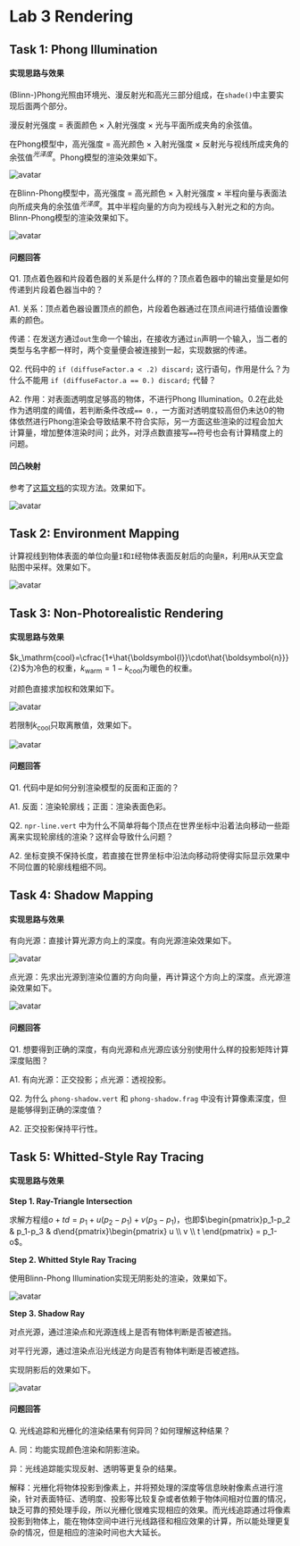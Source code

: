 # Lab 3 Rendering

## Task 1: Phong Illumination

#### 实现思路与效果

(Blinn-)Phong光照由环境光、漫反射光和高光三部分组成，在`shade()`中主要实现后面两个部分。

漫反射光强度 = 表面颜色 × 入射光强度 × 光与平面所成夹角的余弦值。

在Phong模型中，高光强度 = 高光颜色 × 入射光强度 × 反射光与视线所成夹角的余弦值$^{光泽度}$。Phong模型的渲染效果如下。

![avatar](res/PhongIllumination.png)

在Blinn-Phong模型中，高光强度 = 高光颜色 × 入射光强度 × 半程向量与表面法向所成夹角的余弦值$^{光泽度}$。其中半程向量的方向为视线与入射光之和的方向。Blinn-Phong模型的渲染效果如下。

![avatar](res/BlinnPhongIllumination.png)

#### 问题回答

Q1. 顶点着色器和片段着色器的关系是什么样的？顶点着色器中的输出变量是如何传递到片段着色器当中的？

A1. 关系：顶点着色器设置顶点的颜色，片段着色器通过在顶点间进行插值设置像素的颜色。

传递：在发送方通过`out`生命一个输出，在接收方通过`in`声明一个输入，当二者的类型与名字都一样时，两个变量便会被连接到一起，实现数据的传递。

Q2. 代码中的 `if (diffuseFactor.a < .2) discard;` 这行语句，作用是什么？为什么不能用 `if (diffuseFactor.a == 0.) discard;` 代替？

A2. 作用：对表面透明度足够高的物体，不进行Phong Illumination。0.2在此处作为透明度的阈值，若判断条件改成`== 0.`，一方面对透明度较高但仍未达0的物体依然进行Phong渲染会导致结果不符合实际，另一方面这些渲染的过程会加大计算量，增加整体渲染时间；此外，对浮点数直接写`==`符号也会有计算精度上的问题。

#### 凹凸映射

参考了[这篇文档](https://gamedev.stackexchange.com/questions/174642/how-to-write-a-shader-that-only-uses-a-bump-map-without-a-normal-map)的实现方法。效果如下。

![avatar](res/BumpMapping.png)

## Task 2: Environment Mapping

计算视线到物体表面的单位向量`I`和`I`经物体表面反射后的向量`R`，利用`R`从天空盒贴图中采样。效果如下。

![avatar](res/EnvironmentMapping.png)

## Task 3: Non-Photorealistic Rendering

#### 实现思路与效果

$k_\mathrm{cool}=\cfrac{1+\hat{\boldsymbol{l}}\cdot\hat{\boldsymbol{n}}}{2}$为冷色的权重，$k_\mathrm{warm} = 1-k_\mathrm{cool}$为暖色的权重。

对颜色直接求加权和效果如下。

![avatar](res/NonPhotorealisticRendering.png)

若限制$k_\mathrm{cool}$只取离散值，效果如下。

![avatar](res/NonPhotorealisticRenderingCartoon.png)

#### 问题回答

Q1. 代码中是如何分别渲染模型的反面和正面的？

A1. 反面：渲染轮廓线；正面：渲染表面色彩。

Q2. `npr-line.vert` 中为什么不简单将每个顶点在世界坐标中沿着法向移动一些距离来实现轮廓线的渲染？这样会导致什么问题？

A2. 坐标变换不保持长度，若直接在世界坐标中沿法向移动将使得实际显示效果中不同位置的轮廓线粗细不同。

## Task 4: Shadow Mapping

#### 实现思路与效果

有向光源：直接计算光源方向上的深度。有向光源渲染效果如下。

![avatar](res/ShadowMappingWhiteOak.png)

点光源：先求出光源到渲染位置的方向向量，再计算这个方向上的深度。点光源渲染效果如下。

![avatar](res/ShadowMappingCornellBox.png)

#### 问题回答

Q1. 想要得到正确的深度，有向光源和点光源应该分别使用什么样的投影矩阵计算深度贴图？

A1. 有向光源：正交投影；点光源：透视投影。

Q2. 为什么 `phong-shadow.vert` 和 `phong-shadow.frag` 中没有计算像素深度，但是能够得到正确的深度值？

A2. 正交投影保持平行性。

## Task 5: Whitted-Style Ray Tracing

#### 实现思路与效果

**Step 1. Ray-Triangle Intersection**

求解方程组$o+td = p_1+u(p_2-p_1)+v(p_3-p_1)$，也即$\begin{pmatrix}p_1-p_2 & p_1-p_3 & d\end{pmatrix}\begin{pmatrix} u \\ v \\ t \end{pmatrix} = p_1-o$。

**Step 2. Whitted Style Ray Tracing**

使用Blinn-Phong Illumination实现无阴影处的渲染，效果如下。

![avatar](res/RayTracing.png)

**Step 3. Shadow Ray**

对点光源，通过渲染点和光源连线上是否有物体判断是否被遮挡。

对平行光源，通过渲染点沿光线逆方向是否有物体判断是否被遮挡。

实现阴影后的效果如下。

![avatar](res/RayTracingShadow.png)

#### 问题回答

Q. 光线追踪和光栅化的渲染结果有何异同？如何理解这种结果？

A. 同：均能实现颜色渲染和阴影渲染。

异：光线追踪能实现反射、透明等更复杂的结果。

解释：光栅化将物体投影到像素上，并将预处理的深度等信息映射像素点进行渲染，针对表面特征、透明度、投影等比较复杂或者依赖于物体间相对位置的情况，缺乏可靠的预处理手段，所以光栅化很难实现相应的效果。而光线追踪通过将像素投影到物体上，能在物体空间中进行光线路径和相应效果的计算，所以能处理更复杂的情况，但是相应的渲染时间也大大延长。